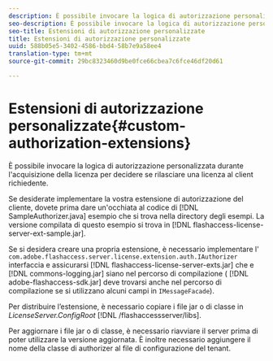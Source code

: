 ```yaml
---
description: È possibile invocare la logica di autorizzazione personalizzata durante l'acquisizione della licenza per decidere se rilasciare una licenza al client richiedente.
seo-description: È possibile invocare la logica di autorizzazione personalizzata durante l'acquisizione della licenza per decidere se rilasciare una licenza al client richiedente.
seo-title: Estensioni di autorizzazione personalizzate
title: Estensioni di autorizzazione personalizzate
uuid: 588b05e5-3402-4586-bbd4-58b7e9a58ee4
translation-type: tm+mt
source-git-commit: 29bc8323460d9be0fce66cbea7c6fce46df20d61

---
```



# Estensioni di autorizzazione personalizzate{#custom-authorization-extensions}

È possibile invocare la logica di autorizzazione personalizzata durante l&#39;acquisizione della licenza per decidere se rilasciare una licenza al client richiedente.

Se desiderate implementare la vostra estensione di autorizzazione del cliente, dovete prima dare un&#39;occhiata al codice di [!DNL SampleAuthorizer.java] esempio che si trova nella directory degli esempi. La versione compilata di questo esempio si trova in [!DNL flashaccess-license-server-ext-sample.jar].

Se si desidera creare una propria estensione, è necessario implementare l&#39; `com.adobe.flashaccess.server.license.extension.auth.IAuthorizer` interfaccia e assicurarsi [!DNL flashaccess-license-server-exts.jar] che e [!DNL commons-logging.jar] siano nel percorso di compilazione ( [!DNL adobe-flashaccess-sdk.jar] deve trovarsi anche nel percorso di compilazione se si utilizzano alcuni campi in `IMessageFacade`).

Per distribuire l’estensione, è necessario copiare i file jar o di classe in *LicenseServer.ConfigRoot* [!DNL /flashaccessserver/libs].

Per aggiornare i file jar o di classe, è necessario riavviare il server prima di poter utilizzare la versione aggiornata. È inoltre necessario aggiungere il nome della classe di authorizer al file di configurazione del tenant.
